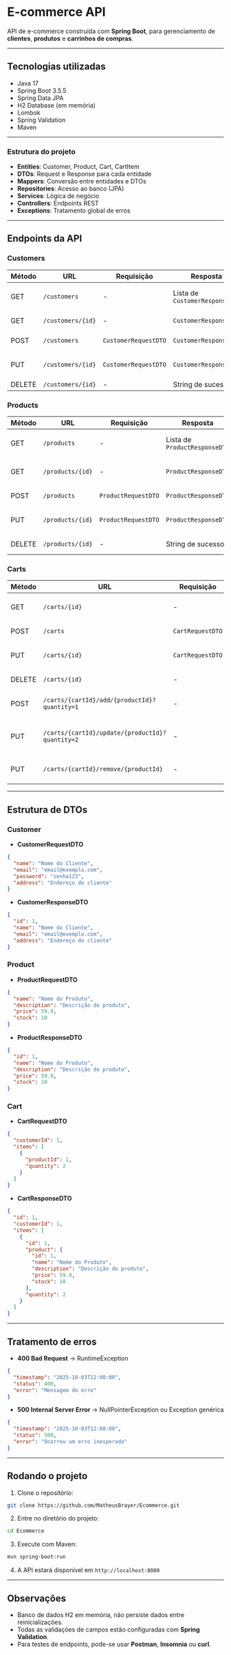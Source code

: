 
# E-commerce API

API de e-commerce construída com **Spring Boot**, para gerenciamento de **clientes**, **produtos** e **carrinhos de compras**.

---

## Tecnologias utilizadas
- Java 17
- Spring Boot 3.5.5
- Spring Data JPA
- H2 Database (em memória)
- Lombok
- Spring Validation
- Maven

---

### Estrutura do projeto
- **Entities**: Customer, Product, Cart, CartItem  
- **DTOs**: Request e Response para cada entidade  
- **Mappers**: Conversão entre entidades e DTOs  
- **Repositories**: Acesso ao banco (JPA)  
- **Services**: Lógica de negócio  
- **Controllers**: Endpoints REST  
- **Exceptions**: Tratamento global de erros  

---

## Endpoints da API

### Customers
| Método | URL | Requisição | Resposta | Observações |
|--------|-----|------------|----------|-------------|
| GET | `/customers` | - | Lista de `CustomerResponseDTO` | Retorna todos os clientes |
| GET | `/customers/{id}` | - | `CustomerResponseDTO` | Retorna cliente por ID |
| POST | `/customers` | `CustomerRequestDTO` | `CustomerResponseDTO` | Cria novo cliente |
| PUT | `/customers/{id}` | `CustomerRequestDTO` | `CustomerResponseDTO` | Atualiza cliente existente |
| DELETE | `/customers/{id}` | - | String de sucesso | Deleta cliente |

### Products
| Método | URL | Requisição | Resposta | Observações |
|--------|-----|------------|----------|-------------|
| GET | `/products` | - | Lista de `ProductResponseDTO` | Retorna todos os produtos |
| GET | `/products/{id}` | - | `ProductResponseDTO` | Retorna produto por ID |
| POST | `/products` | `ProductRequestDTO` | `ProductResponseDTO` | Cria novo produto |
| PUT | `/products/{id}` | `ProductRequestDTO` | `ProductResponseDTO` | Atualiza produto existente |
| DELETE | `/products/{id}` | - | String de sucesso | Deleta produto |

### Carts
| Método | URL | Requisição | Resposta | Observações |
|--------|-----|------------|----------|-------------|
| GET | `/carts/{id}` | - | `CartResponseDTO` | Retorna carrinho por ID |
| POST | `/carts` | `CartRequestDTO` | `CartResponseDTO` | Cria novo carrinho |
| PUT | `/carts/{id}` | `CartRequestDTO` | `CartResponseDTO` | Atualiza carrinho existente |
| DELETE | `/carts/{id}` | - | String de sucesso | Deleta carrinho |
| POST | `/carts/{cartId}/add/{productId}?quantity=1` | - | `CartResponseDTO` | Adiciona produto ao carrinho |
| PUT | `/carts/{cartId}/update/{productId}?quantity=2` | - | `CartResponseDTO` | Atualiza quantidade do produto no carrinho |
| PUT | `/carts/{cartId}/remove/{productId}` | - | `CartResponseDTO` | Remove produto do carrinho |

---

## Estrutura de DTOs

### Customer
- **CustomerRequestDTO**  
```json
{
  "name": "Nome do Cliente",
  "email": "email@exemplo.com",
  "password": "senha123",
  "address": "Endereço do cliente"
}
````

* **CustomerResponseDTO**

```json
{
  "id": 1,
  "name": "Nome do Cliente",
  "email": "email@exemplo.com",
  "address": "Endereço do cliente"
}
```

### Product

* **ProductRequestDTO**

```json
{
  "name": "Nome do Produto",
  "description": "Descrição do produto",
  "price": 59.9,
  "stock": 10
}
```

* **ProductResponseDTO**

```json
{
  "id": 1,
  "name": "Nome do Produto",
  "description": "Descrição do produto",
  "price": 59.9,
  "stock": 10
}
```

### Cart

* **CartRequestDTO**

```json
{
  "customerId": 1,
  "items": [
    {
      "productId": 1,
      "quantity": 2
    }
  ]
}
```

* **CartResponseDTO**

```json
{
  "id": 1,
  "customerId": 1,
  "items": [
    {
      "id": 1,
      "product": {
        "id": 1,
        "name": "Nome do Produto",
        "description": "Descrição do produto",
        "price": 59.9,
        "stock": 10
      },
      "quantity": 2
    }
  ]
}
```

---

## Tratamento de erros

* **400 Bad Request** → RuntimeException

```json
{
  "timestamp": "2025-10-03T12:00:00",
  "status": 400,
  "error": "Mensagem do erro"
}
```

* **500 Internal Server Error** → NullPointerException ou Exception genérica

```json
{
  "timestamp": "2025-10-03T12:00:00",
  "status": 500,
  "error": "Ocorreu um erro inesperado"
}
```

---

## Rodando o projeto

1. Clone o repositório:

```bash
git clone https://github.com/MatheusBrayer/Ecommerce.git
```

2. Entre no diretório do projeto:

```bash
cd Ecommerce
```

3. Execute com Maven:

```bash
mvn spring-boot:run
```

4. A API estará disponível em `http://localhost:8080`

---

## Observações

* Banco de dados H2 em memória, não persiste dados entre reinicializações.
* Todas as validações de campos estão configuradas com **Spring Validation**.
* Para testes de endpoints, pode-se usar **Postman**, **Insomnia** ou **curl**.

